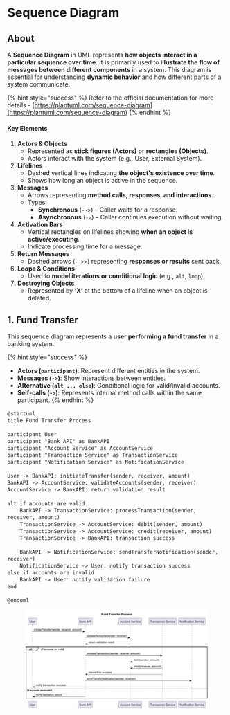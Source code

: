 # Sequence Diagram

## About

A **Sequence Diagram** in UML represents **how objects interact in a particular sequence over time**. It is primarily used to **illustrate the flow of messages between different components** in a system. This diagram is essential for understanding **dynamic behavior** and how different parts of a system communicate.

{% hint style="success" %}
Refer to the official documentation for more details - [https://plantuml.com/sequence-diagram](https://plantuml.com/sequence-diagram)
{% endhint %}

#### **Key Elements**

1. **Actors & Objects**&#x20;
   * Represented as **stick figures (Actors)** or **rectangles (Objects)**.
   * Actors interact with the system (e.g., User, External System).
2. **Lifelines**&#x20;
   * Dashed vertical lines indicating **the object's existence over time**.
   * Shows how long an object is active in the sequence.
3. **Messages**&#x20;
   * Arrows representing **method calls, responses, and interactions**.
   * Types:
     * **Synchronous** (`-->`) – Caller waits for a response.
     * **Asynchronous** (`->`) – Caller continues execution without waiting.
4. **Activation Bars**&#x20;
   * Vertical rectangles on lifelines showing **when an object is active/executing**.
   * Indicate processing time for a message.
5. **Return Messages**&#x20;
   * Dashed arrows (`-->>`) representing **responses or results** sent back.
6. **Loops & Conditions**&#x20;
   * Used to **model iterations or conditional logic** (e.g., `alt`, `loop`).
7. **Destroying Objects**&#x20;
   * Represented by **‘X’** at the bottom of a lifeline when an object is deleted.

## 1. Fund Transfer

This sequence diagram represents a **user performing a fund transfer** in a banking system.

{% hint style="success" %}
* **Actors (`participant`)**: Represent different entities in the system.
* **Messages (`->`)**: Show interactions between entities.
* **Alternative (`alt ... else`)**: Conditional logic for valid/invalid accounts.
* **Self-calls (`->`)**: Represents internal method calls within the same participant.
{% endhint %}

```plant-uml
@startuml
title Fund Transfer Process

participant User
participant "Bank API" as BankAPI
participant "Account Service" as AccountService
participant "Transaction Service" as TransactionService
participant "Notification Service" as NotificationService

User -> BankAPI: initiateTransfer(sender, receiver, amount)
BankAPI -> AccountService: validateAccounts(sender, receiver)
AccountService -> BankAPI: return validation result

alt if accounts are valid
    BankAPI -> TransactionService: processTransaction(sender, receiver, amount)
    TransactionService -> AccountService: debit(sender, amount)
    TransactionService -> AccountService: credit(receiver, amount)
    TransactionService -> BankAPI: transaction success

    BankAPI -> NotificationService: sendTransferNotification(sender, receiver)
    NotificationService -> User: notify transaction success
else if accounts are invalid
    BankAPI -> User: notify validation failure
end

@enduml
```

<figure><img src="../../../../.gitbook/assets/plantuml-sequence-diagram-1.png" alt=""><figcaption></figcaption></figure>



